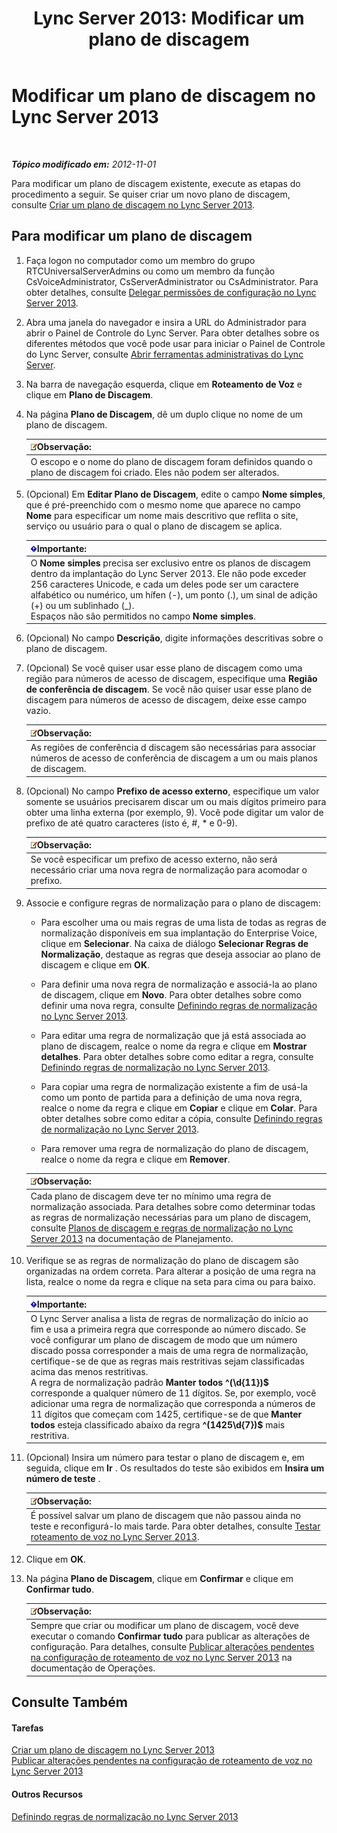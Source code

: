 ﻿---
title: 'Lync Server 2013: Modificar um plano de discagem'
TOCTitle: Modificar um plano de discagem
ms:assetid: a91f02df-cf60-40cf-82fe-e0342c118b91
ms:mtpsurl: https://technet.microsoft.com/pt-br/library/Gg412797(v=OCS.15)
ms:contentKeyID: 49307737
ms.date: 05/19/2016
mtps_version: v=OCS.15
ms.translationtype: HT
---

# Modificar um plano de discagem no Lync Server 2013

 

_**Tópico modificado em:** 2012-11-01_

Para modificar um plano de discagem existente, execute as etapas do procedimento a seguir. Se quiser criar um novo plano de discagem, consulte [Criar um plano de discagem no Lync Server 2013](lync-server-2013-create-a-dial-plan.md).

## Para modificar um plano de discagem

1.  Faça logon no computador como um membro do grupo RTCUniversalServerAdmins ou como um membro da função CsVoiceAdministrator, CsServerAdministrator ou CsAdministrator. Para obter detalhes, consulte [Delegar permissões de configuração no Lync Server 2013](lync-server-2013-delegate-setup-permissions.md).

2.  Abra uma janela do navegador e insira a URL do Administrador para abrir o Painel de Controle do Lync Server. Para obter detalhes sobre os diferentes métodos que você pode usar para iniciar o Painel de Controle do Lync Server, consulte [Abrir ferramentas administrativas do Lync Server](lync-server-2013-open-lync-server-administrative-tools.md).

3.  Na barra de navegação esquerda, clique em **Roteamento de Voz** e clique em **Plano de Discagem**.

4.  Na página **Plano de Discagem**, dê um duplo clique no nome de um plano de discagem.
    
    <table>
    <thead>
    <tr class="header">
    <th><img src="images/Gg425756.note(OCS.15).gif" title="note" alt="note" />Observação:</th>
    </tr>
    </thead>
    <tbody>
    <tr class="odd">
    <td>O escopo e o nome do plano de discagem foram definidos quando o plano de discagem foi criado. Eles não podem ser alterados.</td>
    </tr>
    </tbody>
    </table>


5.  (Opcional) Em **Editar Plano de Discagem**, edite o campo **Nome simples**, que é pré-preenchido com o mesmo nome que aparece no campo **Nome** para especificar um nome mais descritivo que reflita o site, serviço ou usuário para o qual o plano de discagem se aplica.
    
    <table>
    <thead>
    <tr class="header">
    <th><img src="images/Gg425939.important(OCS.15).gif" title="important" alt="important" />Importante:</th>
    </tr>
    </thead>
    <tbody>
    <tr class="odd">
    <td>O <strong>Nome simples</strong> precisa ser exclusivo entre os planos de discagem dentro da implantação do Lync Server 2013. Ele não pode exceder 256 caracteres Unicode, e cada um deles pode ser um caractere alfabético ou numérico, um hífen (-), um ponto (.), um sinal de adição (+) ou um sublinhado (_).<br />
    Espaços não são permitidos no campo <strong>Nome simples</strong>.</td>
    </tr>
    </tbody>
    </table>


6.  (Opcional) No campo **Descrição**, digite informações descritivas sobre o plano de discagem.

7.  (Opcional) Se você quiser usar esse plano de discagem como uma região para números de acesso de discagem, especifique uma **Região de conferência de discagem**. Se você não quiser usar esse plano de discagem para números de acesso de discagem, deixe esse campo vazio.
    
    <table>
    <thead>
    <tr class="header">
    <th><img src="images/Gg425756.note(OCS.15).gif" title="note" alt="note" />Observação:</th>
    </tr>
    </thead>
    <tbody>
    <tr class="odd">
    <td>As regiões de conferência d discagem são necessárias para associar números de acesso de conferência de discagem a um ou mais planos de discagem.</td>
    </tr>
    </tbody>
    </table>


8.  (Opcional) No campo **Prefixo de acesso externo**, especifique um valor somente se usuários precisarem discar um ou mais dígitos primeiro para obter uma linha externa (por exemplo, 9). Você pode digitar um valor de prefixo de até quatro caracteres (isto é, \#, \* e 0-9).
    
    <table>
    <thead>
    <tr class="header">
    <th><img src="images/Gg425756.note(OCS.15).gif" title="note" alt="note" />Observação:</th>
    </tr>
    </thead>
    <tbody>
    <tr class="odd">
    <td>Se você especificar um prefixo de acesso externo, não será necessário criar uma nova regra de normalização para acomodar o prefixo.</td>
    </tr>
    </tbody>
    </table>


9.  Associe e configure regras de normalização para o plano de discagem:
    
      - Para escolher uma ou mais regras de uma lista de todas as regras de normalização disponíveis em sua implantação do Enterprise Voice, clique em **Selecionar**. Na caixa de diálogo **Selecionar Regras de Normalização**, destaque as regras que deseja associar ao plano de discagem e clique em **OK**.
    
      - Para definir uma nova regra de normalização e associá-la ao plano de discagem, clique em **Novo**. Para obter detalhes sobre como definir uma nova regra, consulte [Definindo regras de normalização no Lync Server 2013](lync-server-2013-defining-normalization-rules.md).
    
      - Para editar uma regra de normalização que já está associada ao plano de discagem, realce o nome da regra e clique em **Mostrar detalhes**. Para obter detalhes sobre como editar a regra, consulte [Definindo regras de normalização no Lync Server 2013](lync-server-2013-defining-normalization-rules.md).
    
      - Para copiar uma regra de normalização existente a fim de usá-la como um ponto de partida para a definição de uma nova regra, realce o nome da regra e clique em **Copiar** e clique em **Colar**. Para obter detalhes sobre como editar a cópia, consulte [Definindo regras de normalização no Lync Server 2013](lync-server-2013-defining-normalization-rules.md).
    
      - Para remover uma regra de normalização do plano de discagem, realce o nome da regra e clique em **Remover**.
    
    <table>
    <thead>
    <tr class="header">
    <th><img src="images/Gg425756.note(OCS.15).gif" title="note" alt="note" />Observação:</th>
    </tr>
    </thead>
    <tbody>
    <tr class="odd">
    <td>Cada plano de discagem deve ter no mínimo uma regra de normalização associada. Para detalhes sobre como determinar todas as regras de normalização necessárias para um plano de discagem, consulte <a href="lync-server-2013-dial-plans-and-normalization-rules.md">Planos de discagem e regras de normalização no Lync Server 2013</a> na documentação de Planejamento.</td>
    </tr>
    </tbody>
    </table>


10. Verifique se as regras de normalização do plano de discagem são organizadas na ordem correta. Para alterar a posição de uma regra na lista, realce o nome da regra e clique na seta para cima ou para baixo.
    
    <table>
    <thead>
    <tr class="header">
    <th><img src="images/Gg425939.important(OCS.15).gif" title="important" alt="important" />Importante:</th>
    </tr>
    </thead>
    <tbody>
    <tr class="odd">
    <td>O Lync Server analisa a lista de regras de normalização do início ao fim e usa a primeira regra que corresponde ao número discado. Se você configurar um plano de discagem de modo que um número discado possa corresponder a mais de uma regra de normalização, certifique-se de que as regras mais restritivas sejam classificadas acima das menos restritivas.<br />
    A regra de normalização padrão <strong>Manter todos</strong> <strong>^(\d{11})$</strong> corresponde a qualquer número de 11 dígitos. Se, por exemplo, você adicionar uma regra de normalização que corresponda a números de 11 dígitos que começam com 1425, certifique-se de que <strong>Manter todos</strong> esteja classificado abaixo da regra <strong>^(1425\d{7})$</strong> mais restritiva.</td>
    </tr>
    </tbody>
    </table>


11. (Opcional) Insira um número para testar o plano de discagem e, em seguida, clique em **Ir** . Os resultados do teste são exibidos em **Insira um número de teste** .
    
    <table>
    <thead>
    <tr class="header">
    <th><img src="images/Gg425756.note(OCS.15).gif" title="note" alt="note" />Observação:</th>
    </tr>
    </thead>
    <tbody>
    <tr class="odd">
    <td>É possível salvar um plano de discagem que não passou ainda no teste e reconfigurá-lo mais tarde. Para obter detalhes, consulte <a href="lync-server-2013-test-voice-routing.md">Testar roteamento de voz no Lync Server 2013</a>.</td>
    </tr>
    </tbody>
    </table>


12. Clique em **OK**.

13. Na página **Plano de Discagem**, clique em **Confirmar** e clique em **Confirmar tudo**.
    
    <table>
    <thead>
    <tr class="header">
    <th><img src="images/Gg425756.note(OCS.15).gif" title="note" alt="note" />Observação:</th>
    </tr>
    </thead>
    <tbody>
    <tr class="odd">
    <td>Sempre que criar ou modificar um plano de discagem, você deve executar o comando <strong>Confirmar tudo</strong> para publicar as alterações de configuração. Para detalhes, consulte <a href="lync-server-2013-publish-pending-changes-to-the-voice-routing-configuration.md">Publicar alterações pendentes na configuração de roteamento de voz no Lync Server 2013</a> na documentação de Operações.</td>
    </tr>
    </tbody>
    </table>


## Consulte Também

#### Tarefas

[Criar um plano de discagem no Lync Server 2013](lync-server-2013-create-a-dial-plan.md)  
[Publicar alterações pendentes na configuração de roteamento de voz no Lync Server 2013](lync-server-2013-publish-pending-changes-to-the-voice-routing-configuration.md)  

#### Outros Recursos

[Definindo regras de normalização no Lync Server 2013](lync-server-2013-defining-normalization-rules.md)

